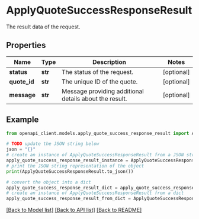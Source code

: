 # ApplyQuoteSuccessResponseResult

The result data of the request.

## Properties

Name | Type | Description | Notes
------------ | ------------- | ------------- | -------------
**status** | **str** | The status of the request. | [optional] 
**quote_id** | **str** | The unique ID of the quote. | [optional] 
**message** | **str** | Message providing additional details about the result. | [optional] 

## Example

```python
from openapi_client.models.apply_quote_success_response_result import ApplyQuoteSuccessResponseResult

# TODO update the JSON string below
json = "{}"
# create an instance of ApplyQuoteSuccessResponseResult from a JSON string
apply_quote_success_response_result_instance = ApplyQuoteSuccessResponseResult.from_json(json)
# print the JSON string representation of the object
print(ApplyQuoteSuccessResponseResult.to_json())

# convert the object into a dict
apply_quote_success_response_result_dict = apply_quote_success_response_result_instance.to_dict()
# create an instance of ApplyQuoteSuccessResponseResult from a dict
apply_quote_success_response_result_from_dict = ApplyQuoteSuccessResponseResult.from_dict(apply_quote_success_response_result_dict)
```
[[Back to Model list]](../README.md#documentation-for-models) [[Back to API list]](../README.md#documentation-for-api-endpoints) [[Back to README]](../README.md)


